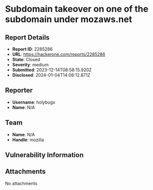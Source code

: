 # Subdomain takeover on one of the subdomain under mozaws.net

## Report Details
- **Report ID**: 2285286
- **URL**: https://hackerone.com/reports/2285286
- **State**: Closed
- **Severity**: medium
- **Submitted**: 2023-12-14T08:58:15.920Z
- **Disclosed**: 2024-01-04T14:08:12.871Z

## Reporter
- **Username**: holybugx
- **Name**: N/A

## Team
- **Name**: N/A
- **Handle**: mozilla

## Vulnerability Information


## Attachments
No attachments
